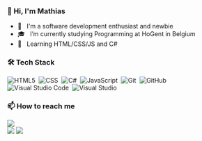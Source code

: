 ### 👋 Hi, I'm Mathias

- 👨 &nbsp; I'm a software development enthusiast and newbie
- 🎓 &nbsp; I’m currently studying Programming at HoGent in Belgium
- 📖 &nbsp; Learning HTML/CSS/JS and C#

### 🛠 Tech Stack

  ![HTML5](https://img.shields.io/badge/-HTML5-333333?style=flat&logo=HTML5)&nbsp;
  ![CSS](https://img.shields.io/badge/-CSS-333333?style=flat&logo=CSS3&logoColor=1572B6)&nbsp;
  ![C#](https://img.shields.io/badge/-C%20Sharp-black?style=flat&logo=c-sharp&logoColor=239120)&nbsp;
  ![JavaScript](https://img.shields.io/badge/-JavaScript-333333?style=flat&logo=javascript)&nbsp;
  ![Git](https://img.shields.io/badge/-Git-333333?style=flat&logo=git)&nbsp;
  ![GitHub](https://img.shields.io/badge/-GitHub-333333?style=flat&logo=github)&nbsp;
  ![Visual Studio Code](https://img.shields.io/badge/-Visual%20Studio%20Code-05122A?style=flat&logo=visual-studio-code&logoColor=007ACC)&nbsp;
  ![Visual Studio](https://img.shields.io/badge/-Visual%20Studio-black?style=flat&logo=visual-studio&logoColor=5C2D91)&nbsp;

### 📫 How to reach me

  <a href="https://www.linkedin.com/in/mathiasvervaecke/"><img src="https://img.shields.io/badge/-Mathias%20Vervaecke-0077B5?style=flat&logo=Linkedin&logoColor=white"/></a>  
  <a href="mailto:vervaeckemathias@gmail.com"><img src="https://img.shields.io/badge/-Gmail-D14836?style=flat&logo=Gmail&logoColor=white"/></a>
  <a href="https://twitter.com/mathiasvck"><img src="https://img.shields.io/badge/-@mathiasvcr-1877F2?style=flat&logo=Twitter&logoColor=white"/></a>

 <!-- <a href="https://github.com/AVS1508">
  <img height="180em" src="https://github-readme-stats.vercel.app/api?username=usmahm&theme=buefy&show_icons=true" />
  <img height="180em" src="https://github-readme-stats.vercel.app/api/top-langs/?username=usmahm&theme=buefy&layout=compact" />
</a> -->




